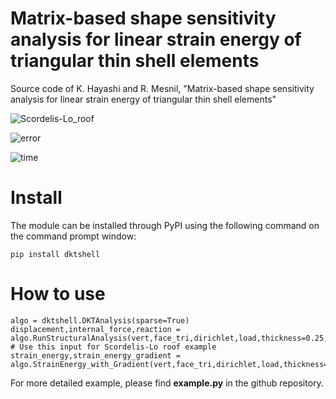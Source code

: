 # Matrix-based shape sensitivity analysis for linear strain energy of triangular thin shell elements
Source code of K. Hayashi and R. Mesnil, "Matrix-based shape sensitivity analysis for linear strain energy of triangular thin shell elements"

![Scordelis-Lo_roof](https://github.com/user-attachments/assets/b7fa99fa-64d8-4f07-8e60-03429ec137a9)

![error](https://github.com/user-attachments/assets/235b22e0-78a4-47cc-af58-0a26ca94412c)

![time](https://github.com/user-attachments/assets/fc7cdea5-4d8e-4c52-942e-8600a498c85e)


# Install
The module can be installed through PyPI using the following command on the command prompt window:
```
pip install dktshell
```

# How to use
```
algo = dktshell.DKTAnalysis(sparse=True)
displacement,internal_force,reaction = algo.RunStructuralAnalysis(vert,face_tri,dirichlet,load,thickness=0.25,elastic_modulus=4.32e8,poisson_ratio=0.0) # Use this input for Scordelis-Lo roof example
strain_energy,strain_energy_gradient = algo.StrainEnergy_with_Gradient(vert,face_tri,dirichlet,load,thickness=1,elastic_modulus=1,poisson_ratio=0.25)
```

For more detailed example, please find **example.py** in the github repository.
